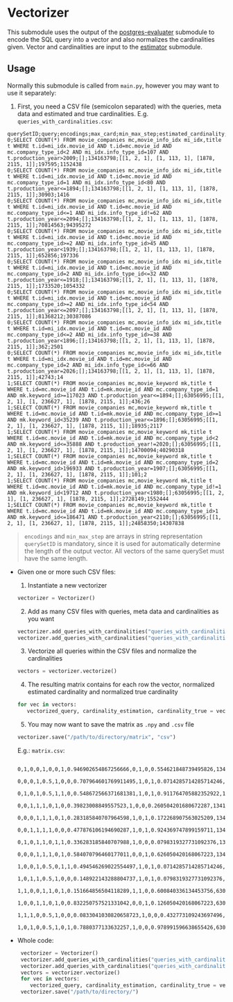 # Vectorizer
This submodule uses the output of the [postgres-evaluater](https://gitlab.hrz.tu-chemnitz.de/ddsg/ml4sys/local-cardinality-estimation/-/tree/master/postgres-evaluator) submodule to encode the SQL query into a vector and also normalizes the cardinalities given. Vector and cardinalities are input to the [estimator](https://gitlab.hrz.tu-chemnitz.de/ddsg/ml4sys/local-cardinality-estimation/-/tree/master/estimator) submodule.

## Usage
Normally this submodule is called from `main.py`, however you may want to use it separately:

1. First, you need a CSV file (semicolon separated) with the queries, meta data and estimated and true cardinalities. E.g. `queries_with_cardinalities.csv`:
```
querySetID;query;encodings;max_card;min_max_step;estimated_cardinality;true_cardinality
0;SELECT COUNT(*) FROM movie_companies mc,movie_info_idx mi_idx,title t WHERE t.id=mi_idx.movie_id AND t.id=mc.movie_id AND mc.company_type_id<2 AND mi_idx.info_type_id=107 AND t.production_year>2009;[];134163798;[[1, 2, 1], [1, 113, 1], [1878, 2115, 1]];197595;1152438
0;SELECT COUNT(*) FROM movie_companies mc,movie_info_idx mi_idx,title t WHERE t.id=mi_idx.movie_id AND t.id=mc.movie_id AND mc.company_type_id=1 AND mi_idx.info_type_id<80 AND t.production_year<=1894;[];134163798;[[1, 2, 1], [1, 113, 1], [1878, 2115, 1]];30903;1416
0;SELECT COUNT(*) FROM movie_companies mc,movie_info_idx mi_idx,title t WHERE t.id=mi_idx.movie_id AND t.id=mc.movie_id AND mc.company_type_id<=1 AND mi_idx.info_type_id!=62 AND t.production_year<=2094;[];134163798;[[1, 2, 1], [1, 113, 1], [1878, 2115, 1]];70814563;94395272
0;SELECT COUNT(*) FROM movie_companies mc,movie_info_idx mi_idx,title t WHERE t.id=mi_idx.movie_id AND t.id=mc.movie_id AND mc.company_type_id>=2 AND mi_idx.info_type_id>45 AND t.production_year<1939;[];134163798;[[1, 2, 1], [1, 113, 1], [1878, 2115, 1]];652856;197336
0;SELECT COUNT(*) FROM movie_companies mc,movie_info_idx mi_idx,title t WHERE t.id=mi_idx.movie_id AND t.id=mc.movie_id AND mc.company_type_id=2 AND mi_idx.info_type_id<=32 AND t.production_year<=1918;[];134163798;[[1, 2, 1], [1, 113, 1], [1878, 2115, 1]];1733520;1054332
0;SELECT COUNT(*) FROM movie_companies mc,movie_info_idx mi_idx,title t WHERE t.id=mi_idx.movie_id AND t.id=mc.movie_id AND mc.company_type_id>=2 AND mi_idx.info_type_id<54 AND t.production_year<=2097;[];134163798;[[1, 2, 1], [1, 113, 1], [1878, 2115, 1]];81368212;30387086
0;SELECT COUNT(*) FROM movie_companies mc,movie_info_idx mi_idx,title t WHERE t.id=mi_idx.movie_id AND t.id=mc.movie_id AND mc.company_type_id<=2 AND mi_idx.info_type_id>=38 AND t.production_year<1896;[];134163798;[[1, 2, 1], [1, 113, 1], [1878, 2115, 1]];362;2501
0;SELECT COUNT(*) FROM movie_companies mc,movie_info_idx mi_idx,title t WHERE t.id=mi_idx.movie_id AND t.id=mc.movie_id AND mc.company_type_id=2 AND mi_idx.info_type_id<=66 AND t.production_year=2026;[];134163798;[[1, 2, 1], [1, 113, 1], [1878, 2115, 1]];42743;14
1;SELECT COUNT(*) FROM movie_companies mc,movie_keyword mk,title t WHERE t.id=mc.movie_id AND t.id=mk.movie_id AND mc.company_type_id=1 AND mk.keyword_id>=117023 AND t.production_year<=1894;[];63056995;[[1, 2, 1], [1, 236627, 1], [1878, 2115, 1]];436;26
1;SELECT COUNT(*) FROM movie_companies mc,movie_keyword mk,title t WHERE t.id=mc.movie_id AND t.id=mk.movie_id AND mc.company_type_id>=1 AND mk.keyword_id<35239 AND t.production_year<=1896;[];63056995;[[1, 2, 1], [1, 236627, 1], [1878, 2115, 1]];18935;2117
1;SELECT COUNT(*) FROM movie_companies mc,movie_keyword mk,title t WHERE t.id=mc.movie_id AND t.id=mk.movie_id AND mc.company_type_id<2 AND mk.keyword_id<=35888 AND t.production_year!=2020;[];63056995;[[1, 2, 1], [1, 236627, 1], [1878, 2115, 1]];14700094;40290318
1;SELECT COUNT(*) FROM movie_companies mc,movie_keyword mk,title t WHERE t.id=mc.movie_id AND t.id=mk.movie_id AND mc.company_type_id=2 AND mk.keyword_id>196933 AND t.production_year=1907;[];63056995;[[1, 2, 1], [1, 236627, 1], [1878, 2115, 1]];101;2
1;SELECT COUNT(*) FROM movie_companies mc,movie_keyword mk,title t WHERE t.id=mc.movie_id AND t.id=mk.movie_id AND mc.company_type_id!=1 AND mk.keyword_id<19712 AND t.production_year<1980;[];63056995;[[1, 2, 1], [1, 236627, 1], [1878, 2115, 1]];2728149;1552444
1;SELECT COUNT(*) FROM movie_companies mc,movie_keyword mk,title t WHERE t.id=mc.movie_id AND t.id=mk.movie_id AND mc.company_type_id>1 AND mk.keyword_id<=186471 AND t.production_year<2110;[];63056995;[[1, 2, 1], [1, 236627, 1], [1878, 2115, 1]];24858350;14307838
```
> `encodings` and `min_max_step` are arrays in string representation
> `querySetID` is mandatory, since it is used for automatically determine the length of the output vector. All vectors of the same querySet must have the same length.

* Given one or more such CSV files:
   1. Instantiate a new vectorizer
   ```python
   vectorizer = Vectorizer()
   ```
   2. Add as many CSV files with queries, meta data and cardinalities as you want
   ```python
   vectorizer.add_queries_with_cardinalities("queries_with_cardinalities_1.csv")
   vectorizer.add_queries_with_cardinalities("queries_with_cardinalities_2.csv")
   ```
   3. Vectorize all queries within the CSV files and normalize the cardinalities
   ```python
   vectors = vectorizer.vectorize()
   ```
   4. The resulting matrix contains for each row the vector, normalized estimated cardinality and normalized true cardinality
   ```python
   for vec in vectors:
      vectorized_query, cardinality_estimation, cardinality_true = vec[:-2], vec[-2], vec[-1]
   ```
   5. You may now want to save the matrix as `.npy` and `.csv` file
   
   ```python
   vectorizer.save("/path/to/directory/matrix", "csv")
   ```
   
   E.g.: `matrix.csv`:
   ```
      0,1,0,0,1,0,0,1,0.946902654867256666,0,1,0,0.554621848739495826,134163798,0.651576470484740322,0.745803338052605902
      0,0,0,1,0.5,1,0,0,0.707964601769911495,1,0,1,0.0714285714285714246,134163798,0.552436280887511844,0.387697419969840307
      0,1,0,1,0.5,1,1,0,0.548672566371681381,1,0,1,0.911764705882352922,134163798,0.9658556575333751,0.981214080678194711
      0,0,1,1,1,0,1,0,0.39823008849557523,1,0,0,0.260504201680672287,134163798,0.715437781548679874,0.651506384900475854
      0,0,0,1,1,1,0,1,0.283185840707964598,1,0,1,0.172268907563025209,134163798,0.767619189647782418,0.7410491653476593
      0,0,1,1,1,1,0,0,0.477876106194690287,1,0,1,0.924369747899159711,134163798,0.973278750577822982,0.920647733098342469
      0,1,0,1,1,0,1,1,0.336283185840707988,1,0,0,0.0798319327731092376,134163798,0.314815867372580604,0.418093768713123426
      0,0,0,1,1,1,0,1,0.584070796460177011,0,0,1,0.626050420168067223,134163798,0.569767811257714807,0.141016173481957524
      1,0,0,1,0.5,0,1,1,0.494546269022554497,1,0,1,0.0714285714285714246,63056995,0.338407275959206999,0.181413043100808496
      1,0,1,1,0.5,1,0,0,0.148922143288804737,1,0,1,0.0798319327731092376,63056995,0.548386100028571355,0.426389049816630394
      1,1,0,0,1,1,0,1,0.151664856504118289,1,1,0,0.600840336134453756,63056995,0.918918617255151005,0.975059073360462714
      1,0,0,1,1,0,1,0,0.832250757521331042,0,0,1,0.126050420168067223,63056995,0.256973066165060549,0.0385949089828031763
      1,1,1,0,0.5,1,0,0,0.0833041030820658723,1,0,0,0.432773109243697496,63056995,0.825139509620369638,0.793747135768320677
      1,0,1,0,0.5,1,0,1,0.7880377133632257,1,0,0,0.978991596638655426,63056995,0.948169897872308987,0.917412655803315658
   ```
* Whole code:
  ```python
   vectorizer = Vectorizer()
   vectorizer.add_queries_with_cardinalities("queries_with_cardinalities_1.csv")
   vectorizer.add_queries_with_cardinalities("queries_with_cardinalities_2.csv")
   vectors = vectorizer.vectorize()
   for vec in vectors:
      vectorized_query, cardinality_estimation, cardinality_true = vec[:-2], vec[-2], vec[-1]
   vectorizer.save("/path/to/directory/")
   ```